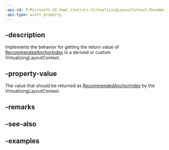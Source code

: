 ```yaml
---
-api-id: P:Microsoft.UI.Xaml.Controls.VirtualizingLayoutContext.RecommendedAnchorIndexCore
-api-type: winrt property
---
```


## -description

Implements the behavior for getting the return value of [RecommendedAnchorIndex](virtualizinglayoutcontext_recommendedanchorindex.md) in a derived or custom VirtualizingLayoutContext.

## -property-value

The value that should be returned as [RecommendedAnchorIndex](virtualizinglayoutcontext_recommendedanchorindex.md) by the VirtualizingLayoutContext.

## -remarks

## -see-also

## -examples

